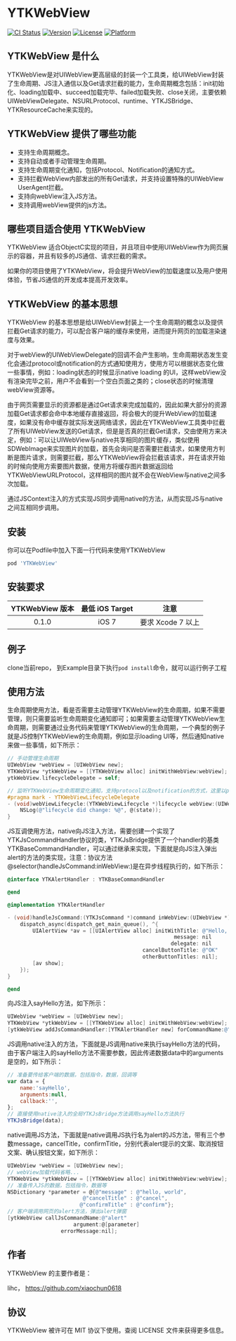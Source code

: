 # YTKWebView

[![CI Status](https://img.shields.io/travis/lihc/YTKWebView.svg?style=flat)](https://travis-ci.org/yuantiku/YTKWebView-iOS)
[![Version](https://img.shields.io/cocoapods/v/YTKWebView.svg?style=flat)](https://cocoapods.org/pods/YTKWebView)
[![License](https://img.shields.io/cocoapods/l/YTKWebView.svg?style=flat)](https://cocoapods.org/pods/YTKWebView)
[![Platform](https://img.shields.io/cocoapods/p/YTKWebView.svg?style=flat)](https://cocoapods.org/pods/YTKWebView)

## YTKWebView 是什么

YTKWebView是对UIWebView更高层级的封装一个工具类，给UIWebView封装了生命周期、JS注入通信以及Get请求拦截的能力，生命周期概念包括：init初始化、loading加载中、succeed加载完毕、failed加载失败、close关闭，主要依赖UIWebViewDelegate、NSURLProtocol、runtime、YTKJSBridge、YTKResourceCache来实现的。
 
## YTKWebView 提供了哪些功能

 * 支持生命周期概念。
 * 支持自动或者手动管理生命周期。
 * 支持生命周期变化通知，包括Protocol、Notification的通知方式。
 * 支持拦截WebView内部发出的所有Get请求，并支持设置特殊的UIWebView UserAgent拦截。
 * 支持向webView注入JS方法。
 * 支持调用webView提供的js方法。

## 哪些项目适合使用 YTKWebView

YTKWebView 适合ObjectC实现的项目，并且项目中使用UIWebView作为网页展示的容器，并且有较多的JS通信、请求拦截的需求。

如果你的项目使用了YTKWebView，将会提升WebView的加载速度以及用户使用体验，节省JS通信的开发成本提高开发效率。

## YTKWebView 的基本思想

YTKWebView 的基本思想是给UIWebView封装上一个生命周期的概念以及提供拦截Get请求的能力，可以配合客户端的缓存来使用，进而提升网页的加载渲染速度与效果。

对于webView的UIWebViewDelegate的回调不会产生影响，生命周期状态发生变化会通过protocol或notification的方式通知使用方，使用方可以根据状态变化做一些事情，例如：loading状态的时候显示native loading 的UI，这样webView没有渲染完毕之前，用户不会看到一个空白页面之类的；close状态的时候清理webView资源等。

由于网页需要显示的资源都是通过Get请求来完成加载的，因此如果大部分的资源加载Get请求都会命中本地缓存直接返回，将会极大的提升WebView的加载速度，如果没有命中缓存就实际发送网络请求，因此在YTKWebView工具类中拦截了所有UIWebView发送的Get请求，但是是否真的拦截Get请求，交由使用方来决定，例如：可以让UIWebView与native共享相同的图片缓存，类似使用SDWebImage来实现图片的加载，首先会询问是否需要拦截请求，如果使用方判断是图片请求，则需要拦截，那么YTKWebView将会拦截该请求，并在请求开始的时候向使用方索要图片数据，使用方将缓存图片数据返回给YTKWebViewURLProtocol，这样相同的图片就不会在WebView与native之间多次加载。

通过JSContext注入的方式实现JS同步调用native的方法，从而实现JS与native之间互相同步调用。

## 安装

你可以在Podfile中加入下面一行代码来使用YTKWebView

```ruby
pod 'YTKWebView'
```
## 安装要求

| YTKWebView 版本 |  最低 iOS Target | 注意 |
|:----------------:|:----------------:|:-----:|
| 0.1.0 | iOS 7 | 要求 Xcode 7 以上 |

## 例子

clone当前repo， 到Example目录下执行`pod install`命令，就可以运行例子工程

## 使用方法

生命周期使用方法，看是否需要主动管理YTKWebView的生命周期，如果不需要管理，则只需要监听生命周期变化通知即可；如果需要主动管理YTKWebView生命周期，则需要通过业务代码来管理YTKWebView的生命周期，一个典型的例子就是JS控制YTKWebView的生命周期，例如显示loading UI等，然后通知native来做一些事情，如下所示：

```objective-c
// 手动管理生命周期
UIWebView *webView = [UIWebView new];
YTKWebView *ytkWebView = [[YTKWebView alloc] initWithWebView:webView];
ytkWebView.lifecycleDelegate = self;

// 监听YTKWebView生命周期变化通知，支持protocol以及notification的方式，这里以protocol为例
#pragma mark - YTKWebViewLifecycleDelegate
- (void)webViewLifecycle:(YTKWebViewLifecycle *)lifecycle webView:(UIWebView *)webView lifecycleStateDidChange:(YTKWebViewLifecycleState)state {
    NSLog(@"lifecycle did change: %@", @(state));
}
```

JS互调使用方法，native向JS注入方法，需要创建一个实现了YTKJsCommandHandler协议的类，YTKJsBridge提供了一个handler的基类YTKBaseCommandHandler，可以通过继承来实现，下面就是向JS注入弹出alert的方法的类实现，注意：协议方法@selector(handleJsCommand:inWebView:)是在异步线程执行的，如下所示：

```objective-c
@interface YTKAlertHandler : YTKBaseCommandHandler

@end

@implementation YTKAlertHandler

- (void)handleJsCommand:(YTKJsCommand *)command inWebView:(UIWebView *)webView {
    dispatch_async(dispatch_get_main_queue(), ^{
        UIAlertView *av = [[UIAlertView alloc] initWithTitle: @"Hello, World!"
                                                     message: nil
                                                    delegate: nil
                                           cancelButtonTitle: @"OK"
                                           otherButtonTitles: nil];
        [av show];
    });
}

@end
```
向JS注入sayHello方法，如下所示：

```objective-c
UIWebView *webView = [UIWebView new];
YTKWebView *ytkWebView = [[YTKWebView alloc] initWithWebView:webView];
[ytkWebView addJsCommandHandler:[YTKAlertHandler new] forCommandName:@"sayHello"];
```

JS调用native注入的方法，下面就是JS调用native来执行sayHello方法的代码，由于客户端注入的sayHello方法不需要参数，因此传递数据data中的arguments是空的，如下所示：

```JavaScript
// 准备要传给客户端的数据，包括指令，数据，回调等
var data = {
    name:'sayHello',
    arguments:null,
    callback:'',
};
// 直接使用native注入的全局YTKJsBridge方法调用sayHello方法执行
YTKJsBridge(data);
```
native调用JS方法，下面就是native调用JS执行名为alert的JS方法，带有三个参数message，cancelTitle，confirmTitle，分别代表alert提示的文案、取消按钮文案、确认按钮文案，如下所示：

```objective-c
UIWebView *webView = [UIWebView new];
// webView加载代码省略...
YTKWebView *ytkWebView = [[YTKWebView alloc] initWithWebView:webView];
// 准备传入JS的数据，包括指令，数据等
NSDictionary *parameter = @{@"message" : @"hello, world",
                        @"cancelTitle" : @"cancel",
                       @"confirmTitle" : @"confirm"};
// 客户端调用网页的alert方法，弹出alert弹窗
[ytkWebView callJsCommandName:@"alert"
                     argument:@[parameter]
                 errorMessage:nil];
```

## 作者

YTKWebView 的主要作者是：

lihc， https://github.com/xiaochun0618

## 协议

YTKWebView 被许可在 MIT 协议下使用。查阅 LICENSE 文件来获得更多信息。
